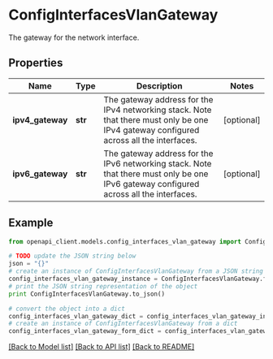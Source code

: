 # ConfigInterfacesVlanGateway

The gateway for the network interface.

## Properties

Name | Type | Description | Notes
------------ | ------------- | ------------- | -------------
**ipv4_gateway** | **str** | The gateway address for the IPv4 networking stack. Note that there must only be one IPv4 gateway configured across all the interfaces. | [optional] 
**ipv6_gateway** | **str** | The gateway address for the IPv6 networking stack. Note that there must only be one IPv6 gateway configured across all the interfaces. | [optional] 

## Example

```python
from openapi_client.models.config_interfaces_vlan_gateway import ConfigInterfacesVlanGateway

# TODO update the JSON string below
json = "{}"
# create an instance of ConfigInterfacesVlanGateway from a JSON string
config_interfaces_vlan_gateway_instance = ConfigInterfacesVlanGateway.from_json(json)
# print the JSON string representation of the object
print ConfigInterfacesVlanGateway.to_json()

# convert the object into a dict
config_interfaces_vlan_gateway_dict = config_interfaces_vlan_gateway_instance.to_dict()
# create an instance of ConfigInterfacesVlanGateway from a dict
config_interfaces_vlan_gateway_form_dict = config_interfaces_vlan_gateway.from_dict(config_interfaces_vlan_gateway_dict)
```
[[Back to Model list]](../README.md#documentation-for-models) [[Back to API list]](../README.md#documentation-for-api-endpoints) [[Back to README]](../README.md)


